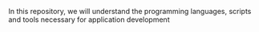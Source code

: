 In this repository, we will understand the programming languages, scripts and tools necessary for application development
